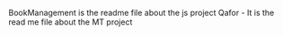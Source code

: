 BookManagement is the readme file about the js project
Qafor - It is the read me file about the MT project
